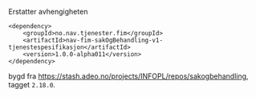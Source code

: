 Erstatter avhengigheten

```
<dependency>
    <groupId>no.nav.tjenester.fim</groupId>
    <artifactId>nav-fim-sakOgBehandling-v1-tjenestespesifikasjon</artifactId>
    <version>1.0.0-alpha011</version>
</dependency>
```

bygd fra https://stash.adeo.no/projects/INFOPL/repos/sakogbehandling,
tagget `2.18.0`.
